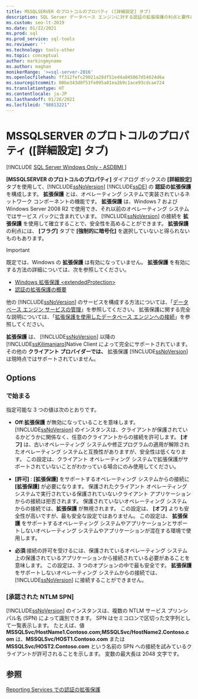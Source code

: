 ```yaml
---
title: MSSQLSERVER のプロトコルのプロパティ ([詳細設定] タブ)
description: SQL Server データベース エンジンに対する認証の拡張保護の利点と要件について説明します。 これを有効にして構成する方法を確認します。
ms.custom: seo-lt-2019
ms.date: 01/22/2021
ms.prod: sql
ms.prod_service: sql-tools
ms.reviewer: ''
ms.technology: tools-other
ms.topic: conceptual
author: markingmyname
ms.author: maghan
monikerRange: '>=sql-server-2016'
ms.openlocfilehash: ff312fefc29021a28df51ed4a845067d54024d6a
ms.sourcegitcommit: 00be343d0f53fe095a01ea2b9c1ace93cdcae724
ms.translationtype: HT
ms.contentlocale: ja-JP
ms.lasthandoff: 01/26/2021
ms.locfileid: "98813221"
---
```

# <a name="protocols-for-mssqlserver-properties-advanced-tab"></a>MSSQLSERVER のプロトコルのプロパティ ([詳細設定] タブ)

[!INCLUDE [SQL Server Windows Only - ASDBMI ](../../includes/applies-to-version/sql-windows-only-asdbmi.md)]

**[MSSQLSERVER のプロトコルのプロパティ]** ダイアログ ボックスの **[詳細設定]** タブを使用して、[!INCLUDE[ssNoVersion](../../includes/ssnoversion-md.md)] [!INCLUDE[ssDE](../../includes/ssde-md.md)] の **認証の拡張保護** を構成します。 **拡張保護** とは、オペレーティング システムで実装されているネットワーク コンポーネントの機能です。 **拡張保護** は、Windows 7 および Windows Server 2008 R2 で使用でき、それ以前のオペレーティング システムではサービス パックに含まれています。 [!INCLUDE[ssNoVersion](../../includes/ssnoversion-md.md)] の接続を **拡張保護** を使用して確立することで、安全性を高めることができます。 **拡張保護** の利点には、 **[フラグ]** タブで **[強制的に暗号化]** を選択していないと得られないものもあります。

> [!IMPORTANT]  
> 既定では、Windows の **拡張保護** は有効になっていません。 **拡張保護** を有効にする方法の詳細については、次を参照してください。
> - [Windows 拡張保護 \<extendedProtection\>](/iis/configuration/system.webserver/security/authentication/windowsauthentication/extendedprotection/)
> - [認証の拡張保護の概要](/dotnet/framework/wcf/feature-details/extended-protection-for-authentication-overview)

他の [!INCLUDE[ssNoVersion](../../includes/ssnoversion-md.md)] のサービスを構成する方法については、「[データベース エンジン サービスの管理](../../database-engine/configure-windows/manage-the-database-engine-services.md)」を参照してください。 拡張保護に関する完全な説明については、「[拡張保護を使用したデータベース エンジンへの接続](../../database-engine/configure-windows/connect-to-the-database-engine-using-extended-protection.md)」を参照してください。

**拡張保護** は、 [!INCLUDE[ssNoVersion](../../includes/ssnoversion-md.md)] 以降の [!INCLUDE[ssKilimanjaro](../../includes/sskilimanjaro-md.md)]Native Client によって完全にサポートされています。 その他の **クライアント プロバイダーでは、** 拡張保護 [!INCLUDE[ssNoVersion](../../includes/ssnoversion-md.md)] は現時点ではサポートされていません。

## <a name="options"></a>Options

### <a name="extended-protection"></a>で始まる

指定可能な 3 つの値は次のとおりです。  

- **Off**:**拡張保護** が無効になっていることを意味します。 [!INCLUDE[ssNoVersion](../../includes/ssnoversion-md.md)] のインスタンスは、クライアントが保護されているかどうかに関係なく、任意のクライアントからの接続を許可します。 **[オフ]** は、古いオペレーティング システムや修正プログラムの適用が解除されたオペレーティング システムと互換性がありますが、安全性は低くなります。 この設定は、クライアント オペレーティング システムで拡張保護がサポートされていないことがわかっている場合にのみ使用してください。

- **[許可]** : **[拡張保護]** をサポートするオペレーティング システムからの接続に **[拡張保護]** が必要になります。 保護されたクライアント オペレーティング システムで実行されている保護されていないクライアント アプリケーションからの接続は拒否されます。 保護されていないオペレーティング システムからの接続では、**拡張保護** が無視されます。 この設定は、 **[オフ]** よりも安全性が高いですが、最も安全な設定ではありません。 この設定は、 **拡張保護** をサポートするオペレーティング システムやアプリケーションとサポートしないオペレーティング システムやアプリケーションが混在する環境で使用します。

- **必須**:接続の許可を受けるには、保護されているオペレーティング システム上の保護されているアプリケーションから接続されている必要があることを意味します。 この設定は、3 つのオプションの中で最も安全です。 **拡張保護** をサポートしないオペレーティング システムからの接続では、[!INCLUDE[ssNoVersion](../../includes/ssnoversion-md.md)] に接続することができません。

### <a name="accepted-ntlm-spns"></a>[承認された NTLM SPN]

[!INCLUDE[ssNoVersion](../../includes/ssnoversion-md.md)] のインスタンスは、複数の NTLM サービス プリンシパル名 (SPN) によって識別できます。 SPN はセミコロンで区切った文字列として一覧表示します。 たとえば、値 **MSSQLSvc/HostName1.Contoso.com;MSSQLSvc/HostName2.Contoso.com** は、**MSSQLSvc/HOST1.Contoso.com** または **MSSQLSvc/HOST2.Contoso.com** という名前の SPN への接続を試みているクライアントが許可されることを示します。 変数の最大長は 2048 文字です。

## <a name="see-also"></a>参照

[Reporting Services での認証の拡張保護](../../reporting-services/security/extended-protection-for-authentication-with-reporting-services.md)